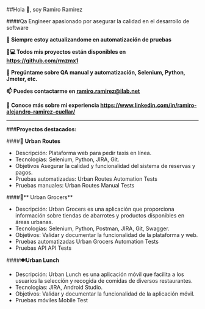 ##Hola 👋, soy Ramiro Ramirez

####Qa Engineer apasionado por asegurar la calidad en el desarrollo de software

**🌱 Siempre estoy actualizandome en automatización de pruebas**

👨‍**💻 Todos mis proyectos están disponibles en https://github.com/rmzmx1**

**💬 Pregúntame sobre QA manual y automatización, Selenium, Python, Jmeter, etc.**

**📫 Puedes contactarme en ramiro.ramirez@ilab.net**

**📄 Conoce más sobre mi experiencia https://www.linkedin.com/in/ramiro-alejandro-ramirez-cuellar/**

------------



###**Proyectos destacados:**

####🚕 **Urban Routes**

- Descripción: Plataforma web para pedir taxis en línea.
- Tecnologías: Selenium, Python, JIRA, Git.
- Objetivos Asegurar la calidad y funcionalidad del sistema de reservas y pagos.
- Pruebas automatizadas: Urban Routes Automation Tests
- Pruebas manuales: Urban Routes Manual Tests

####🛒** Urban Grocers**

- Descripción: Urban Grocers es una aplicación que proporciona información sobre tiendas de abarrotes y productos disponibles en áreas urbanas.
- Tecnologías: Selenium, Python, Postman, JIRA, Git, Swagger.
- Objetivos: Validar y documentar la funcionalidad de la plataforma y web.
- Pruebas automatizadas Urban Grocers Automation Tests
- Pruebas API API Tests

####🍽️**Urban Lunch**

- Descripción: Urban Lunch es una aplicación móvil que facilita a los usuarios la selección y recogida de comidas de diversos restaurantes.
- Tecnologías: JIRA, Android Studio.
- Objetivos: Validar y documentar la funcionalidad de la aplicación móvil.
- Pruebas móviles Mobile Test
